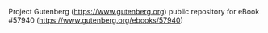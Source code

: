 Project Gutenberg (https://www.gutenberg.org) public repository for
eBook #57940 (https://www.gutenberg.org/ebooks/57940)
